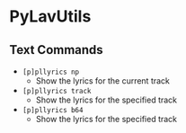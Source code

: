 # PyLavUtils

## Text Commands
- `[p]pllyrics np`
  - Show the lyrics for the current track
- `[p]pllyrics track`
  - Show the lyrics for the specified track
- `[p]pllyrics b64`
  - Show the lyrics for the specified track
